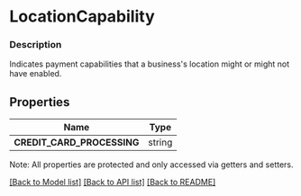 # LocationCapability

### Description

Indicates payment capabilities that a business's location might or might not have enabled.

## Properties
Name | Type
------------ | -------------
**CREDIT_CARD_PROCESSING** | string

Note: All properties are protected and only accessed via getters and setters.

[[Back to Model list]](../../README.md#documentation-for-models) [[Back to API list]](../../README.md#documentation-for-api-endpoints) [[Back to README]](../../README.md)

